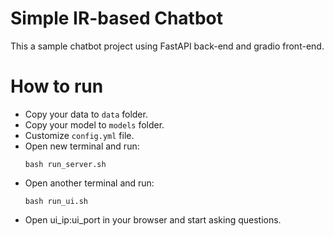 # Simple IR-based Chatbot
This a sample chatbot project using FastAPI back-end and gradio front-end.

# How to run
- Copy your data to `data` folder.
- Copy your model to `models` folder.
- Customize `config.yml` file.
- Open new terminal and run:
    ```
    bash run_server.sh
    ```
- Open another terminal and run:
    ```
    bash run_ui.sh
    ```
- Open ui_ip:ui_port in your browser and start asking questions.